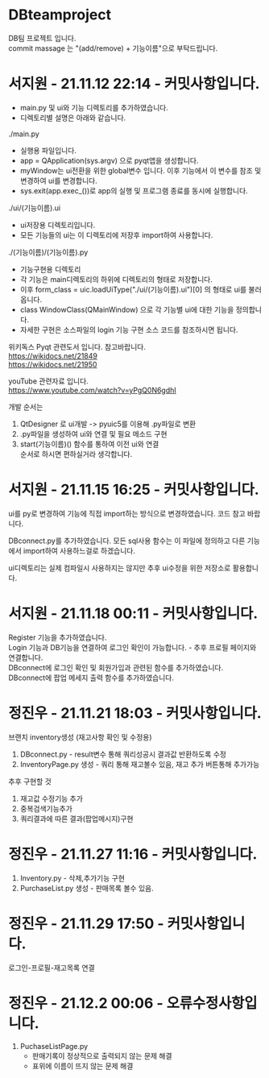 # DBteamproject
DB팀 프로젝트 입니다.  
commit massage 는 "(add/remove) + 기능이름"으로 부탁드립니다.  

# 서지원 - 21.11.12 22:14 - 커밋사항입니다. 
- main.py 및 ui와 기능 디렉토리를 추가하였습니다.  
- 디렉토리별 설명은 아래와 같습니다.  

./main.py 
  - 실행용 파일입니다.
  - app = QApplication(sys.argv) 으로 pyqt앱을 생성합니다.
  - myWindow는 ui전환을 위한 global변수 입니다. 이후 기능에서 이 변수를 참조 및 변경하여 ui를 변경합니다.
  - sys.exit(app.exec_())로 app의 실행 및 프로그램 종료를 동시에 실행합니다.

./ui/(기능이름).ui
  - ui저장용 디렉토리입니다.
  - 모든 기능들의 ui는 이 디렉토리에 저장후 import하여 사용합니다.

./(기능이름)/(기능이름).py
  - 기능구현용 디렉토리
  - 각 기능은 main디렉토리의 하위에 디렉토리의 형태로 저장합니다.
  - 이후 form_class = uic.loadUiType("./ui/(기능이름).ui")[0] 의 형태로 ui를 불러옵니다.
  - class WindowClass(QMainWindow) 으로 각 기능별 ui에 대한 기능을 정의합니다.
  - 자세한 구현은 소스파일의 login 기능 구현 소스 코드를 참조하시면 됩니다.  

위키독스 Pyqt 관련도서 입니다. 참고바랍니다.  
https://wikidocs.net/21849  
https://wikidocs.net/21950  

youTube 관련자료 입니다.  
https://www.youtube.com/watch?v=yPgQ0N6gdhI  

개발 순서는
1. QtDesigner 로 ui개발 -> pyuic5를 이용해 .py파일로 변환  
2. .py파일을 생성하여 ui와 연결 및 필요 메소드 구현
3. start(기능이름)() 함수를 통하여 이전 ui와 연결  
순서로 하시면 편하실거라 생각합니다.  


# 서지원 - 21.11.15 16:25 - 커밋사항입니다.
ui를 py로 변경하여 기능에 직접 import하는 방식으로 변경하였습니다.
코드 참고 바랍니다.

DBconnect.py를 추가하였습니다. 
모든 sql사용 함수는 이 파일에 정의하고 다른 기능에서 import하여 사용하느걸로 하겠습니다.  

ui디렉토리는 실제 컴파일시 사용하지는 않지만 추후 ui수정을 위한 저장소로 활용합니다.  
  
# 서지원 - 21.11.18 00:11 - 커밋사항입니다.  
Register 기능을 추가하였습니다.  
Login 기능과 DB기능을 연결하여 로그인 확인이 가능합니다. - 추후 프로필 페이지와 연결합니다.  
DBconnect에 로그인 확인 및 회원가입과 관련된 함수를 추가하였습니다.  
DBconnect에 팝업 메세지 출력 함수를 추가하였습니다.

# 정진우 - 21.11.21 18:03 - 커밋사항입니다.
브랜치 inventory생성 (재고사항 확인 및 수정용)
1. DBconnect.py - result변수 통해 쿼리성공시 결과값 반환하도록 수정
2. InventoryPage.py 생성 - 쿼리 통해 재고볼수 있음, 재고 추가 버튼통해 추가가능

추후 구현할 것
1. 재고값 수정기능 추가
2. 중복검색기능추가
3. 쿼리결과에 따른 결과(팝업메시지)구현

# 정진우 - 21.11.27 11:16 - 커밋사항입니다.
1. Inventory.py - 삭제,추가기능 구현
2. PurchaseList.py 생성 - 판매목록 볼수 있음.

# 정진우 - 21.11.29 17:50 - 커밋사항입니다.
로그인-프로필-재고목록 연결

# 정진우 - 21.12.2 00:06 - 오류수정사항입니다.
1. PuchaseListPage.py
    - 판매기록이 정상적으로 출력되지 않는 문제 해결
    - 표위에 이름이 뜨지 않는 문제 해결